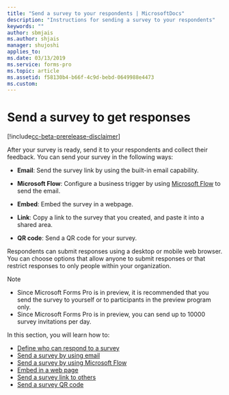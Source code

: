 ```yaml
---
title: "Send a survey to your respondents | MicrosoftDocs"
description: "Instructions for sending a survey to your respondents"
keywords: ""
author: sbmjais
ms.author: shjais
manager: shujoshi
applies_to: 
ms.date: 03/13/2019
ms.service: forms-pro
ms.topic: article
ms.assetid: f58130b4-b66f-4c9d-bebd-0649988e4473
ms.custom: 
---
```


# Send a survey to get responses

[!include[cc-beta-prerelease-disclaimer](includes/cc-beta-prerelease-disclaimer.md)]

After your survey is ready, send it to your respondents and collect their feedback. You can send your survey in the following ways:

- **Email**: Send the survey link by using the built-in email capability.

- **Microsoft Flow**: Configure a business trigger by using [Microsoft Flow](https://flow.microsoft.com/) to send the email.  

- **Embed**: Embed the survey in a webpage.

- **Link**: Copy a link to the survey that you created, and paste it into a shared area.

- **QR code**: Send a QR code for your survey.

Respondents can submit responses using a desktop or mobile web browser. You can choose options that allow anyone to submit responses or that restrict responses to only people within your organization.

> [!NOTE]
> - Since Microsoft Forms Pro is in preview, it is recommended that you send the survey to yourself or to participants in the preview program only.
> - Since Microsoft Forms Pro is in preview, you can send up to 10000 survey invitations per day.

In this section, you will learn how to:

- [Define who can respond to a survey](invite-settings.md)  
- [Send a survey by using email](distribute-survey-email.md)  
- [Send a survey by using Microsoft Flow](distribute-survey-microsoft-flow.md)  
- [Embed in a web page](embed-web-page.md)  
- [Send a survey link to others](send-survey-link.md)  
- [Send a survey QR code](send-survey-qrcode.md)  

